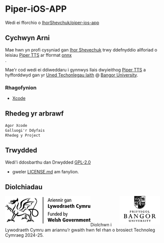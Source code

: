 # Piper-iOS-APP

Wedi ei fforchio o [IhorShevchuk/piper-ios-app](https://github.com/IhorShevchuk/piper-ios-app)

## Cychwyn Arni

Mae hwn yn profi cysyniad gan [Ihor Shevechuk](https://github.com/IhorShevchuk)
trwy ddefnyddio allforiad o leisiau [Piper TTS](https://github.com/rhasspy/piper) ar fformat [onnx](https://onnxruntime.ai)  
.

Mae'r cod wedi ei ddiweddaru i gynnwys llais dwyieithog [Piper TTS](https://github.com/rhasspy/piper) a hyfforddwyd gan yr [Uned Techonlegau Iaith](https://techiaith.cymru) @ 
[Bangor University](https://bangor.ac.uk).

### Rhagofynion

- [Xcode](https://developer.apple.com/xcode/)

## Rhedeg yr arbrawf

    Agor Xcode
    Galluogi'r Ddyfais
    Rhedeg y Project

## Trwydded

Wedi'i ddosbarthu dan Drwydded [GPL-2.0](LICENSE.md) 
- gweler [LICENSE.md](LICENSE.md) am fanylion.

## Diolchiadau

<img src="https://github.com/techiaith/trawsgrifiwr-arlein/raw/main/docs/images/llyw_logo.png" alt="Logo" align="left">
<img src="https://github.com/techiaith/trawsgrifiwr-arlein/raw/main/docs/images/BU_logo.png" alt="Logo" align="right">
<br><br><br><br><br>
Diolchwn i Lywodraeth Cymru am ariannu’r gwaith hwn fel rhan o brosiect Technoleg Cymraeg 2024-25.
